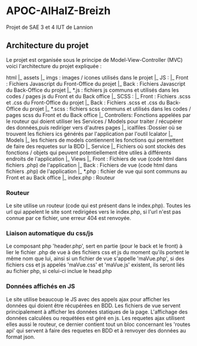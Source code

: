 # APOC-AlHaIZ-Breizh
Projet de SAE 3 et 4 IUT de Lannion

## Architecture du projet
Le projet est organisée sous le principe de Model-View-Controller (MVC) voici l'architecture du projet expliquée : 

html
|_ assets
    |_ imgs : images / icones utilisés dans le projet
    |_ JS : 
        |_ Front : Fichiers Javascript du Front-Office du projet 
        |_ Back : Fichiers Javascript du Back-Office du projet 
        |_ *.js : fichiers js communs et utilisés dans les codes / pages js du Front et du Back office 
    |_ SCSS : 
        |_ Front : Fichiers .scss et .css du Front-Office du projet 
        |_ Back : Fichiers .scss et .css du Back-Office du projet 
        |_ *.scss : fichiers scss communs et utilisés dans les codes / pages scss du Front et du Back office 
|_ Controllers:  Fonctions appelées par le routeur qui doient utiliser les Services / Models pour traiter / récupérer des données,puis rediriger vers d'autres pages
|_ icalfiles :Dossier où se trouvent les fichiers ics générés par l'application par l'outil Icalator
|_ Models
    |_ les fichiers de models contiennent les fonctions qui permettent de faire des requetes sur la BDD
|_ Service
    |_ Fichiers où sont stockés des fonctions / objets qui peuvent potentiellement être utiles à différents endroits de l'application
|_ Views
    |_ Front : Fichiers de vue (code html dans fichiers .php) de l'application
    |_ Back : Fichiers de vue (code html dans fichiers .php) de l'application
    |_ *.php : fichier de vue qui sont communs au Front et au Back office
|_ index.php : Routeur

### Routeur
Le site utilise un routeur (code qui est présent dans le index.php). 
Toutes les url qui appelent le site sont redirigées vers le index.php, si l'url n'est pas connue par ce fichier, une erreur 404 est renvoyée.  

### Liaison automatique du css/js
Le composant php 'header.php', sert en partie (pour le back et le front) à lier le fichier .php de vue à des fichiers css et js du moment qu'ils portent le même nom que lui, ainsi si un fichier de vue s'appelle 'maVue.php', si des fichiers css et js appelés 'maVue.css' et 'maVue.js' existent, ils seront liés au fichier php, si celui-ci inclue le head.php

### Données affichés en JS
Le site utilise beaucoup le JS avec des appels ajax pour afficher les données qui doient être récupérées en BDD. 
Les fichiers de vue servent principalement à afficher les données statiques de la page. L'affichage des données calculées ou requétées est géré en js. 
Les requetes ajax utilisent elles aussi le routeur, ce dernier contient tout un bloc concernant les 'routes api' qui servent à faire des requetes en BDD et à renvoyer des données au format json. 
